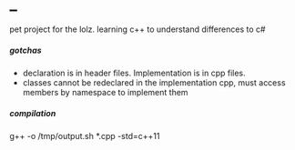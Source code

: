 # _
pet project for the lolz. learning c++ to understand differences to c#

##### gotchas

- declaration is in header files. Implementation is in cpp files. 
- classes cannot be redeclared in the implementation cpp, must access members by namespace to implement them

##### compilation

g++ -o /tmp/output.sh *.cpp -std=c++11


